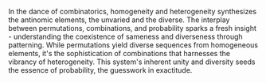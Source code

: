 
In the dance of combinatorics, homogeneity and heterogeneity synthesizes the antinomic elements, the unvaried and the diverse. The interplay between permutations, combinations, and probability sparks a fresh insight - understanding the coexistence of sameness and diverseness through patterning. While permutations yield diverse sequences from homogeneous elements, it's the sophistication of combinations that harnesses the vibrancy of heterogeneity. This system's inherent unity and diversity seeds the essence of probability, the guesswork in exactitude.

